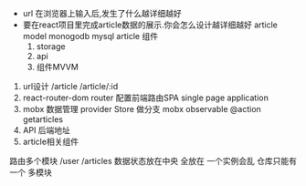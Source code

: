 - url 在浏览器上输入后,发生了什么越详细越好
- 要在react项目里完成article数据的展示.你会怎么设计越详细越好
  article model monogodb mysql
  article 组件
  1. storage
  2. api
  3. 组件MVVM

 1. url设计 
    /article
    /article/:id
 2. react-router-dom
     router 配置前端路由SPA single page application
 3. mobx 数据管理
     provider Store 做分支
     mobx observable @action getarticles 
 4. API 
     后端地址
 5. article相关组件 

路由多个模块 /user /articles 
数据状态放在中央 全放在 一个实例会乱
仓库只能有一个
<provider store={store}>
</provider>
 多模块